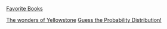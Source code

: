 [Favorite Books](books.md)

[The wonders of Yellowstone](yellowstone.md)
[Guess the Probability Distribution!](probability_quiz_blog_post.md)